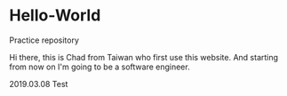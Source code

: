 # Hello-World
Practice repository 

Hi there, this is Chad from Taiwan who first use this website. And starting from now on I'm going to be a software engineer.

2019.03.08
Test
